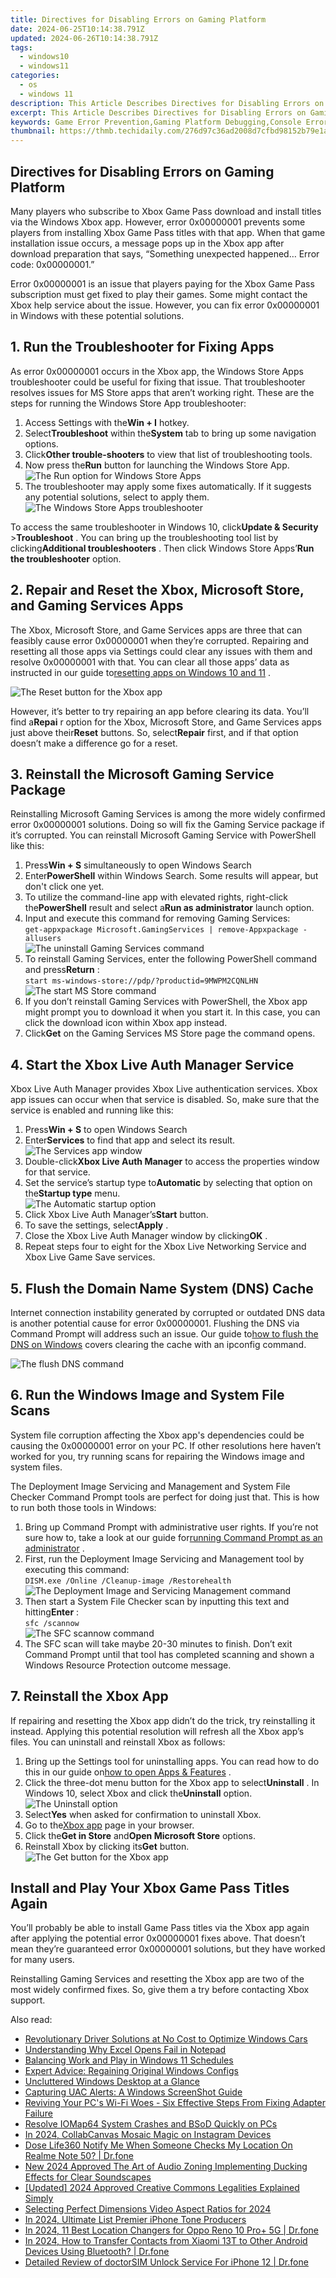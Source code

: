 ```yaml
---
title: Directives for Disabling Errors on Gaming Platform
date: 2024-06-25T10:14:38.791Z
updated: 2024-06-26T10:14:38.791Z
tags:
  - windows10
  - windows11
categories:
  - os
  - windows 11
description: This Article Describes Directives for Disabling Errors on Gaming Platform
excerpt: This Article Describes Directives for Disabling Errors on Gaming Platform
keywords: Game Error Prevention,Gaming Platform Debugging,Console Error Handling,Gameplay Interruption Fixes,Error Reduction in Games,Online Game Troubleshooting,Error Management for Gamers
thumbnail: https://thmb.techidaily.com/276d97c36ad2008d7cfbd98152b79e1acd5c5f1c2ed18f1585db86304b623852.jpg
---
```


## Directives for Disabling Errors on Gaming Platform

 Many players who subscribe to Xbox Game Pass download and install titles via the Windows Xbox app. However, error 0x00000001 prevents some players from installing Xbox Game Pass titles with that app. When that game installation issue occurs, a message pops up in the Xbox app after download preparation that says, “Something unexpected happened… Error code: 0x00000001.”

 Error 0x00000001 is an issue that players paying for the Xbox Game Pass subscription must get fixed to play their games. Some might contact the Xbox help service about the issue. However, you can fix error 0x00000001 in Windows with these potential solutions.

## 1\. Run the Troubleshooter for Fixing Apps

 As error 0x00000001 occurs in the Xbox app, the Windows Store Apps troubleshooter could be useful for fixing that issue. That troubleshooter resolves issues for MS Store apps that aren’t working right. These are the steps for running the Windows Store App troubleshooter:

1. Access Settings with the**Win + I** hotkey.
2. Select**Troubleshoot** within the**System** tab to bring up some navigation options.
3. Click**Other trouble-shooters** to view that list of troubleshooting tools.
4. Now press the**Run** button for launching the Windows Store App.  
![The Run option for Windows Store Apps](https://static1.makeuseofimages.com/wordpress/wp-content/uploads/2023/02/run-option-for-windows-store-apps.jpg)
5. The troubleshooter may apply some fixes automatically. If it suggests any potential solutions, select to apply them.  
![The Windows Store Apps troubleshooter](https://static1.makeuseofimages.com/wordpress/wp-content/uploads/2023/02/windows-store-apps-troubleshooter.jpg)

 To access the same troubleshooter in Windows 10, click**Update & Security** \>**Troubleshoot** . You can bring up the troubleshooting tool list by clicking**Additional troubleshooters** . Then click Windows Store Apps’**Run the troubleshooter** option.

## 2\. Repair and Reset the Xbox, Microsoft Store, and Gaming Services Apps

 The Xbox, Microsoft Store, and Game Services apps are three that can feasibly cause error 0x00000001 when they’re corrupted. Repairing and resetting all those apps via Settings could clear any issues with them and resolve 0x00000001 with that. You can clear all those apps’ data as instructed in our guide to[resetting apps on Windows 10 and 11](https://www.makeuseof.com/windows-reset-app/) .

![The Reset button for the Xbox app](https://static1.makeuseofimages.com/wordpress/wp-content/uploads/2023/02/the-reset-repair-options.jpg)

 However, it’s better to try repairing an app before clearing its data. You’ll find a**Repai** r option for the Xbox, Microsoft Store, and Game Services apps just above their**Reset** buttons. So, select**Repair** first, and if that option doesn’t make a difference go for a reset.

## 3\. Reinstall the Microsoft Gaming Service Package

 Reinstalling Microsoft Gaming Services is among the more widely confirmed error 0x00000001 solutions. Doing so will fix the Gaming Service package if it’s corrupted. You can reinstall Microsoft Gaming Service with PowerShell like this:

1. Press**Win + S** simultaneously to open Windows Search
2. Enter**PowerShell** within Windows Search. Some results will appear, but don't click one yet.
3. To utilize the command-line app with elevated rights, right-click the**PowerShell** result and select a**Run as administrator** launch option.
4. Input and execute this command for removing Gaming Services:  
`get-appxpackage Microsoft.GamingServices | remove-Appxpackage -allusers`  
![The uninstall Gaming Services command](https://static1.makeuseofimages.com/wordpress/wp-content/uploads/2023/02/the-remove-app-command.jpg)
5. To reinstall Gaming Services, enter the following PowerShell command and press**Return** :  
`start ms-windows-store://pdp/?productid=9MWPM2CQNLHN`  
![The start MS Store command](https://static1.makeuseofimages.com/wordpress/wp-content/uploads/2023/02/the-start-ms-store-command.jpg)
6. If you don’t reinstall Gaming Services with PowerShell, the Xbox app might prompt you to download it when you start it. In this case, you can click the download icon within Xbox app instead.
7. Click**Get** on the Gaming Services MS Store page the command opens.

## 4\. Start the Xbox Live Auth Manager Service

 Xbox Live Auth Manager provides Xbox Live authentication services. Xbox app issues can occur when that service is disabled. So, make sure that the service is enabled and running like this:

1. Press**Win + S** to open Windows Search
2. Enter**Services** to find that app and select its result.  
![The Services app window](https://static1.makeuseofimages.com/wordpress/wp-content/uploads/2023/02/the-services-window.jpg)
3. Double-click**Xbox Live Auth Manager** to access the properties window for that service.
4. Set the service’s startup type to**Automatic** by selecting that option on the**Startup type** menu.  
![The Automatic startup option](https://static1.makeuseofimages.com/wordpress/wp-content/uploads/2023/02/the-automatic-startup-type-option.jpg)
5. Click Xbox Live Auth Manager’s**Start** button.
6. To save the settings, select**Apply** .
7. Close the Xbox Live Auth Manager window by clicking**OK** .
8. Repeat steps four to eight for the Xbox Live Networking Service and Xbox Live Game Save services.

## 5\. Flush the Domain Name System (DNS) Cache

 Internet connection instability generated by corrupted or outdated DNS data is another potential cause for error 0x00000001\. Flushing the DNS via Command Prompt will address such an issue. Our guide to[how to flush the DNS on Windows](https://www.makeuseof.com/flush-dns-cache-windows/) covers clearing the cache with an ipconfig command.

![The flush DNS command](https://static1.makeuseofimages.com/wordpress/wp-content/uploads/2023/02/the-flush-dns-command.jpg)

## 6\. Run the Windows Image and System File Scans

 System file corruption affecting the Xbox app's dependencies could be causing the 0x00000001 error on your PC. If other resolutions here haven’t worked for you, try running scans for repairing the Windows image and system files.

 The Deployment Image Servicing and Management and System File Checker Command Prompt tools are perfect for doing just that. This is how to run both those tools in Windows:

1. Bring up Command Prompt with administrative user rights. If you’re not sure how to, take a look at our guide for[running Command Prompt as an administrator](https://www.makeuseof.com/windows-run-command-prompt-admin/) .
2. First, run the Deployment Image Servicing and Management tool by executing this command:  
`DISM.exe /Online /Cleanup-image /Restorehealth`  
![The Deployment Image and Servicing Management command](https://static1.makeuseofimages.com/wordpress/wp-content/uploads/2023/02/the-image-repair-command.jpg)
3. Then start a System File Checker scan by inputting this text and hitting**Enter** :  
`sfc /scannow`  
![The SFC scannow command](https://static1.makeuseofimages.com/wordpress/wp-content/uploads/2023/02/sfc-command.jpg)
4. The SFC scan will take maybe 20-30 minutes to finish. Don’t exit Command Prompt until that tool has completed scanning and shown a Windows Resource Protection outcome message.

## 7\. Reinstall the Xbox App

 If repairing and resetting the Xbox app didn’t do the trick, try reinstalling it instead. Applying this potential resolution will refresh all the Xbox app’s files. You can uninstall and reinstall Xbox as follows:

1. Bring up the Settings tool for uninstalling apps. You can read how to do this in our guide on[how to open Apps & Features](https://www.makeuseof.com/9-ways-to-open-the-apps-features-tool-in-windows-11/) .
2. Click the three-dot menu button for the Xbox app to select**Uninstall** . In Windows 10, select Xbox and click the**Uninstall** option.  
![The Uninstall option](https://static1.makeuseofimages.com/wordpress/wp-content/uploads/2023/02/uninstall-option.jpg)
3. Select**Yes** when asked for confirmation to uninstall Xbox.
4. Go to the[Xbox app](https://apps.microsoft.com/store/detail/xbox/9MV0B5HZVK9Z) page in your browser.
5. Click the**Get in Store** and**Open Microsoft Store** options.
6. Reinstall Xbox by clicking its**Get** button.  
![The Get button for the Xbox app](https://static1.makeuseofimages.com/wordpress/wp-content/uploads/2023/02/the-get-button-for-xbox-app.jpg)

## Install and Play Your Xbox Game Pass Titles Again

 You’ll probably be able to install Game Pass titles via the Xbox app again after applying the potential error 0x00000001 fixes above. That doesn’t mean they’re guaranteed error 0x00000001 solutions, but they have worked for many users.

 Reinstalling Gaming Services and resetting the Xbox app are two of the most widely confirmed fixes. So, give them a try before contacting Xbox support.

<ins class="adsbygoogle"
     style="display:block"
     data-ad-format="autorelaxed"
     data-ad-client="ca-pub-7571918770474297"
     data-ad-slot="1223367746"></ins>



<ins class="adsbygoogle"
     style="display:block"
     data-ad-client="ca-pub-7571918770474297"
     data-ad-slot="8358498916"
     data-ad-format="auto"
     data-full-width-responsive="true"></ins>

<span class="atpl-alsoreadstyle">Also read:</span>
<div><ul>
<li><a href="https://win11.techidaily.com/revolutionary-driver-solutions-at-no-cost-to-optimize-windows-cars/"><u>Revolutionary Driver Solutions at No Cost to Optimize Windows Cars</u></a></li>
<li><a href="https://win11.techidaily.com/understanding-why-excel-opens-fail-in-notepad/"><u>Understanding Why Excel Opens Fail in Notepad</u></a></li>
<li><a href="https://win11.techidaily.com/balancing-work-and-play-in-windows-11-schedules/"><u>Balancing Work and Play in Windows 11 Schedules</u></a></li>
<li><a href="https://win11.techidaily.com/expert-advice-regaining-original-windows-configs/"><u>Expert Advice: Regaining Original Windows Configs</u></a></li>
<li><a href="https://win11.techidaily.com/uncluttered-windows-desktop-at-a-glance/"><u>Uncluttered Windows Desktop at a Glance</u></a></li>
<li><a href="https://win11.techidaily.com/capturing-uac-alerts-a-windows-screenshot-guide/"><u>Capturing UAC Alerts: A Windows ScreenShot Guide</u></a></li>
<li><a href="https://win11.techidaily.com/reviving-your-pcs-wi-fi-woes-six-effective-steps-from-fixing-adapter-failure/"><u>Reviving Your PC's Wi-Fi Woes - Six Effective Steps From Fixing Adapter Failure</u></a></li>
<li><a href="https://win11.techidaily.com/resolve-iomap64-system-crashes-and-bsod-quickly-on-pcs/"><u>Resolve IOMap64 System Crashes and BSoD Quickly on PCs</u></a></li>
<li><a href="https://instagram-video-files.techidaily.com/in-2024-collabcanvas-mosaic-magic-on-instagram-devices/"><u>In 2024, CollabCanvas  Mosaic Magic on Instagram Devices</u></a></li>
<li><a href="https://fake-location.techidaily.com/dose-life360-notify-me-when-someone-checks-my-location-on-realme-note-50-drfone-by-drfone-virtual-android/"><u>Dose Life360 Notify Me When Someone Checks My Location On Realme Note 50? | Dr.fone</u></a></li>
<li><a href="https://sound-tweaking.techidaily.com/new-2024-approved-the-art-of-audio-zoning-implementing-ducking-effects-for-clear-soundscapes/"><u>New 2024 Approved The Art of Audio Zoning Implementing Ducking Effects for Clear Soundscapes</u></a></li>
<li><a href="https://facebook-video-footage.techidaily.com/updated-2024-approved-creative-commons-legalities-explained-simply/"><u>[Updated] 2024 Approved  Creative Commons Legalities Explained Simply</u></a></li>
<li><a href="https://extra-skills.techidaily.com/selecting-perfect-dimensions-video-aspect-ratios-for-2024/"><u>Selecting Perfect Dimensions  Video Aspect Ratios for 2024</u></a></li>
<li><a href="https://some-skills.techidaily.com/in-2024-ultimate-list-premier-iphone-tone-producers/"><u>In 2024, Ultimate List  Premier iPhone Tone Producers</u></a></li>
<li><a href="https://fix-guide.techidaily.com/in-2024-11-best-location-changers-for-oppo-reno-10-proplus-5g-drfone-by-drfone-virtual-android/"><u>In 2024, 11 Best Location Changers for Oppo Reno 10 Pro+ 5G | Dr.fone</u></a></li>
<li><a href="https://android-transfer.techidaily.com/in-2024-how-to-transfer-contacts-from-xiaomi-13t-to-other-android-devices-using-bluetooth-drfone-by-drfone-transfer-from-android-transfer-from-android/"><u>In 2024, How to Transfer Contacts from Xiaomi 13T to Other Android Devices Using Bluetooth? | Dr.fone</u></a></li>
<li><a href="https://iphone-unlock.techidaily.com/detailed-review-of-doctorsim-unlock-service-for-iphone-12-drfone-by-drfone-ios/"><u>Detailed Review of doctorSIM Unlock Service For iPhone 12 | Dr.fone</u></a></li>
</ul></div>

